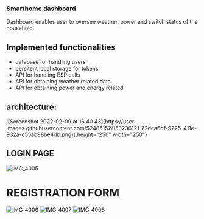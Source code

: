 ### Smarthome dashboard

Dashboard enables user to oversee weather, power and switch status of the household. 

## Implemented functionalities

* database for handling users
* persitent local storage for tokens
* API for handling ESP calls 
* API for obtaining weather related data 
* API for obtaining power and energy related

## architecture:
<p float="center">
![Screenshot 2022-02-09 at 16 40 43](https://user-images.githubusercontent.com/52485152/153236121-72dca6df-9225-411e-932a-c55ab98be4db.png){:height="250" width="250"}
</p>


## LOGIN PAGE 

![IMG_4005](https://user-images.githubusercontent.com/52485152/153239062-f4ea5707-7541-4453-967b-2160f618503f.jpg)


# REGISTRATION FORM 
![IMG_4006](https://user-images.githubusercontent.com/52485152/153239075-c4cf887d-5166-4f8b-8123-7064764a0df1.jpg)
![IMG_4007](https://user-images.githubusercontent.com/52485152/153239088-ee599b90-f70a-4c4e-9cd8-a20f2ce16495.jpg)
![IMG_4008](https://user-images.githubusercontent.com/52485152/153239098-33b322aa-2d1c-4d87-b4d2-82a8332a9f0d.jpg)
